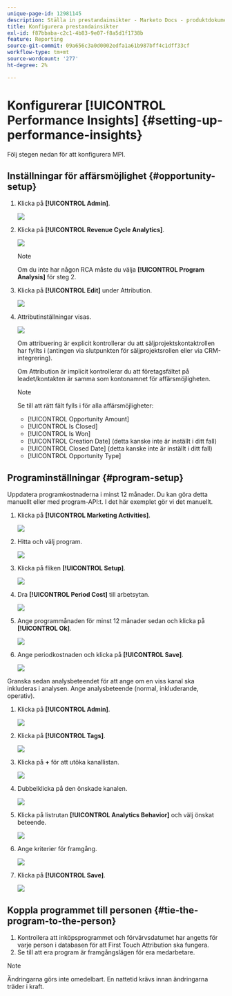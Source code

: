 ```yaml
---
unique-page-id: 12981145
description: Ställa in prestandainsikter - Marketo Docs - produktdokumentation
title: Konfigurera prestandainsikter
exl-id: f87bbaba-c2c1-4b83-9e07-f8a5d1f1738b
feature: Reporting
source-git-commit: 09a656c3a0d0002edfa1a61b987bff4c1dff33cf
workflow-type: tm+mt
source-wordcount: '277'
ht-degree: 2%

---
```


# Konfigurerar [!UICONTROL Performance Insights] {#setting-up-performance-insights}

Följ stegen nedan för att konfigurera MPI.

## Inställningar för affärsmöjlighet {#opportunity-setup}

1. Klicka på **[!UICONTROL Admin]**.

   ![](assets/admin.png)

1. Klicka på **[!UICONTROL Revenue Cycle Analytics]**.

   ![](assets/two-2.png)

   >[!NOTE]
   >
   >Om du inte har någon RCA måste du välja **[!UICONTROL Program Analysis]** för steg 2.

1. Klicka på **[!UICONTROL Edit]** under Attribution.

   ![](assets/three-1.png)

1. Attributinställningar visas.

   ![](assets/four-2.png)

   Om attribuering är explicit kontrollerar du att säljprojektskontaktrollen har fyllts i (antingen via slutpunkten för säljprojektsrollen eller via CRM-integrering).

   Om Attribution är implicit kontrollerar du att företagsfältet på leadet/kontakten är samma som kontonamnet för affärsmöjligheten.

   >[!NOTE]
   >
   >Se till att rätt fält fylls i för alla affärsmöjligheter:
   >
   >* [!UICONTROL Opportunity Amount]
   >* [!UICONTROL Is Closed]
   >* [!UICONTROL Is Won]
   >* [!UICONTROL Creation Date] (detta kanske inte är inställt i ditt fall)
   >* [!UICONTROL Closed Date] (detta kanske inte är inställt i ditt fall)
   >* [!UICONTROL Opportunity Type]

## Programinställningar {#program-setup}

Uppdatera programkostnaderna i minst 12 månader. Du kan göra detta manuellt eller med program-API:t. I det här exemplet gör vi det manuellt.

1. Klicka på **[!UICONTROL Marketing Activities]**.

   ![](assets/ma.png)

1. Hitta och välj program.

   ![](assets/select-program.png)

1. Klicka på fliken **[!UICONTROL Setup]**.

   ![](assets/setup-tab.png)

1. Dra **[!UICONTROL Period Cost]** till arbetsytan.

   ![](assets/period-cost.png)

1. Ange programmånaden för minst 12 månader sedan och klicka på **[!UICONTROL Ok]**.

   ![](assets/set-period.png)

1. Ange periodkostnaden och klicka på **[!UICONTROL Save]**.

   ![](assets/set-cost.png)

Granska sedan analysbeteendet för att ange om en viss kanal ska inkluderas i analysen. Ange analysbeteende (normal, inkluderande, operativ).

1. Klicka på **[!UICONTROL Admin]**.

   ![](assets/admin.png)

1. Klicka på **[!UICONTROL Tags]**.

   ![](assets/tags.png)

1. Klicka på **+** för att utöka kanallistan.

   ![](assets/channel.png)

1. Dubbelklicka på den önskade kanalen.

   ![](assets/channel-click.png)

1. Klicka på listrutan **[!UICONTROL Analytics Behavior]** och välj önskat beteende.

   ![](assets/edit-channel.png)

1. Ange kriterier för framgång.

   ![](assets/success.png)

1. Klicka på **[!UICONTROL Save]**.

   ![](assets/save.png)

## Koppla programmet till personen {#tie-the-program-to-the-person}

1. Kontrollera att inköpsprogrammet och förvärvsdatumet har angetts för varje person i databasen för att First Touch Attribution ska fungera.
1. Se till att era program är framgångslägen för era medarbetare.

>[!NOTE]
>
>Ändringarna görs inte omedelbart. En nattetid krävs innan ändringarna träder i kraft.
